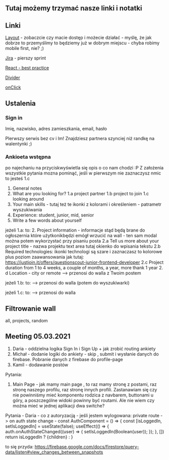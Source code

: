 ## Tutaj możemy trzymać nasze linki i notatki


## Linki
[Layout](https://www.figma.com/file/9fu4JT9mX1qHIQOkI1ywbc/FindIT_WelcomePage?node-id=0%3A1) - zobaczcie czy macie dostęp i możecie działać - myślę, że jak dobrze to przemyślimy to będziemy już w dobrym miejscu - chyba robimy mobile first, nie? ;)

[Jira](https://jira.is-academy.pl/secure/RapidBoard.jspa?rapidView=410&projectKey=JFDZR2&view=planning&selectedIssue=JFDZR2-6&issueLimit=100) - pierszy sprint


[React - best practice](https://alexkondov.com/tao-of-react/)

[Divider](https://material-ui.com/components/dividers/)

[onClick](https://flaviocopes.com/react-show-different-component-on-click/)



## Ustalenia
### Sign in
Imię, nazwisko, adres zamieszkania, email, hasło

PIerwszy serwis bez cv i lm! Znajdziesz partnera szynciej niż randkę na walentynki ;)
### Ankioeta wstępna
po najechaniu na przyciskwyświetla się opis o co nam chodzi :P
Z założenia wszystkie pytania mozna pominąć, jeśli w pierwszym nie zaznaczysz nmic to jesteś 1.c
1. General notes
1. What are you looking for?
1.a project partner
1.b project to join
1.c looking around
2. Your main skills - tutaj też te ikonki z kolorami i określeniem - patrametr wyszukiwania
3. Experience: student, junior, mid, senior
4. Write a few words about yourself


jeżeli 1.a: to:
2. Project information - informacje stąd będą brane do ogłoszernia które użytkonikbędzi emógł wrzucić na wall - ten sam modal można potem wykorzystać przy pisaniu posta 
2.a Tell us more about your project
title - nazwa projektu
text area tutaj okienko do wpisania tekstu
2.b Required technologies: ikonki technologi są szare i zaznaczasz to kolorowe
plus poziom zaawansowania jak tutaj: https://justjoin.it/offers/questionscout-junior-frontend-developer
2.c Project duration
from 1 to 4 weeks, a couple of months, a year, more thank 1 year
2. d Location - city or remote
--> przenosi do walla z Twoim postem

jeżeli 1.b: to:
--> przenosi do walla (potem do wyszukiwarki)

jeżeli 1.c: to:
--> przenosi do walla

## Filtrowanie wall
all, projects, random


## Meeting 05.03.2021

1. Daria - oddzielna logika Sign In i Sign Up + jak zrobić routing ankiety
2. Michał - dodanie logiki do ankiety - skip , submit i wysłanie danych do firebase. Pobranie danych z firebase do profile-page
3. Kamil - dodawanie postów 

Pytania:
1. Main Page - jak mamy main page , to raz mamy stronę z postami, raz stronę naszego profilu, raz stronę innych profili. Zastanawiam się czy nie powinniśmy mieć komponentu rodzica z navbarem, buttonami u góry, a poszczególne widoki powinny być routami. Ale nie wiem czy można mieć w jednej aplikacji dwa switche?

Pytania - Daria - co z autoryzacją - jeśli jestem wylogowana:
private route -> on auth state change - 
const AuthComponent = () => {
  const [isLoggedIn, setIsLoggedIn] = useState(false);
  useEffect(() => {
     auth.onAuthStateChanged((user) => {
       setIsLoggedIn(Boolean(user));
     });
  }, [])
  return isLoggedIn ? {children} : <Redirect to="/login" />
 }

 to się przyda:
 https://firebase.google.com/docs/firestore/query-data/listen#view_changes_between_snapshots